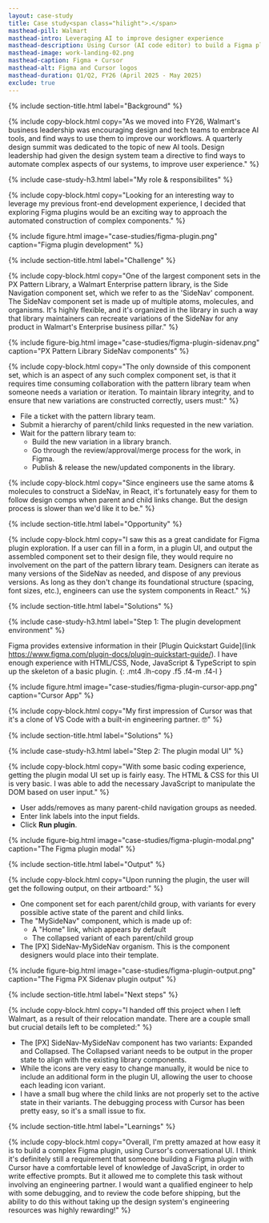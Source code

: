 ```yaml
---
layout: case-study
title: Case study<span class="hilight">.</span>
masthead-pill: Walmart
masthead-intro: Leveraging AI to improve designer experience
masthead-description: Using Cursor (AI code editor) to build a Figma plugin, allowing designers to easily construct complex organisms..
masthead-image: work-landing-02.png
masthead-caption: Figma + Cursor
masthead-alt: Figma and Cursor logos
masthead-duration: Q1/Q2, FY26 (April 2025 - May 2025)
exclude: true
---
```


{% include section-title.html label="Background" %}

{% include copy-block.html copy="As we moved into FY26, Walmart's business leadership was encouraging design and tech teams to embrace AI tools, and find ways to use them to improve our workflows. A quarterly design summit was dedicated to the topic of new AI tools. Design leadership had given the design system team a directive to find ways to automate complex aspects of our systems, to improve user experience." %}

{% include case-study-h3.html label="My role & responsibilites" %}

{% include copy-block.html copy="Looking for an interesting way to leverage my previous front-end development experience, I decided that exploring Figma plugins would be an exciting way to approach the automated construction of complex components." %}

{% include figure.html image="case-studies/figma-plugin.png" caption="Figma plugin development" %}

{% include section-title.html label="Challenge" %}

{% include copy-block.html copy="One of the largest component sets in the PX Pattern Library, a Walmart Enterprise pattern library, is the Side Navigation component set, which we refer to as the 'SideNav' component. The SideNav component set is made up of multiple atoms, molecules, and organisms. It's highly flexible, and it's organized in the library in such a way that library maintainers can recreate variations of the SideNav for any product in Walmart's Enterprise business pillar." %}

{% include figure-big.html image="case-studies/figma-plugin-sidenav.png" caption="PX Pattern Library SideNav components" %}

{% include copy-block.html copy="The only downside of this component set, which is an aspect of any such complex component set, is that it requires time consuming collaboration with the pattern library team when someone needs a variation or iteration. To maintain library integrity, and to ensure that new variations are constructed correctly, users must:" %}

- File a ticket with the pattern library team.
- Submit a hierarchy of parent/child links requested in the new variation.
- Wait for the pattern library team to:
	- Build the new variation in a library branch.
	- Go through the review/approval/merge process for the work, in Figma.
	- Publish & release the new/updated components in the library.

{% include copy-block.html copy="Since engineers use the same atoms & molecules to construct a SideNav, in React, it's fortunately easy for them to follow design comps when parent and child links change. But the design process is slower than we'd like it to be." %}

{% include section-title.html label="Opportunity" %}

{% include copy-block.html copy="I saw this as a great candidate for Figma plugin exploration. If a user can fill in a form, in a plugin UI, and output the assembled component set to their design file, they would require no involvement on the part of the pattern library team. Designers can iterate as many versions of the SideNav as needed, and dispose of any previous versions. As long as they don't change its foundational structure (spacing, font sizes, etc.), engineers can use the system components in React." %}

{% include section-title.html label="Solutions" %}

{% include case-study-h3.html label="Step 1: The plugin development environment" %}

Figma provides extensive information in their [Plugin Quickstart Guide](link https://www.figma.com/plugin-docs/plugin-quickstart-guide/). I have enough experience with HTML/CSS, Node, JavaScript & TypeScript to spin up the skeleton of a basic plugin.
{: .mt4 .lh-copy .f5 .f4-m .f4-l }

{% include figure.html image="case-studies/figma-plugin-cursor-app.png" caption="Cursor App" %}

{% include copy-block.html copy="My first impression of Cursor was that it's a clone of VS Code with a built-in engineering partner. 🤓" %}

{% include section-title.html label="Solutions" %}

{% include case-study-h3.html label="Step 2: The plugin modal UI" %}

{% include copy-block.html copy="With some basic coding experience, getting the plugin modal UI set up is fairly easy. The HTML & CSS for this UI is very basic. I was able to add the necessary JavaScript to manipulate the DOM based on user input." %}

- User adds/removes as many parent-child navigation groups as needed.
- Enter link labels into the input fields.
- Click **Run plugin**.

{% include figure-big.html image="case-studies/figma-plugin-modal.png" caption="The Figma plugin modal" %}

{% include section-title.html label="Output" %}

{% include copy-block.html copy="Upon running the plugin, the user will get the following output, on their artboard:" %}

- One component set for each parent/child group, with variants for every possible active state of the parent and child links.
- The "MySideNav" component, which is made up of:
	- A "Home" link, which appears by default
	- The collapsed variant of each parent/child group
- The [PX] SideNav-MySideNav organism. This is the component designers would place into their template.

{% include figure-big.html image="case-studies/figma-plugin-output.png" caption="The Figma PX Sidenav plugin output" %}

{% include section-title.html label="Next steps" %}

{% include copy-block.html copy="I handed off this project when I left Walmart, as a result of their relocation mandate. There are a couple small but crucial details left to be completed:" %}

- The [PX] SideNav-MySideNav component has two variants: Expanded and Collapsed. The Collapsed variant needs to be output in the proper state to align with the existing library components.
- While the icons are very easy to change manually, it would be nice to include an additional form in the plugin UI, allowing the user to choose each leading icon variant.
- I have a small bug where the child links are not properly set to the active state in their variants. The debugging process with Cursor has been pretty easy, so it's a small issue to fix.

{% include section-title.html label="Learnings" %}

{% include copy-block.html copy="Overall, I'm pretty amazed at how easy it is to build a complex Figma plugin, using Cursor's conversational UI. I think it's definitely still a requirement that someone building a Figma plugin with Cursor have a comfortable level of knowledge of JavaScript, in order to write effective prompts. But it allowed me to complete this task without involving an engineering partner. I would want a qualified engineer to help with some debugging, and to review the code before shipping, but the ability to do this without taking up the design system's engineering resources was highly rewarding!" %}